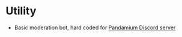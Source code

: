 # Utility
- Basic moderation bot, hard coded for [Pandamium Discord server](http://discord.pandamium.eu/)
